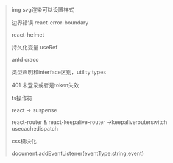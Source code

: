 >img svg渲染可以设置样式
>
>边界错误 react-error-boundary
>
>react-helmet
>
>持久化变量 useRef
>
>antd craco
>
>类型声明和interface区别，utility types
>
>401 未登录或者是token失效
>
>ts操作符
>
>react -> suspense
>
>react-router & react-keepalive-router ->keepaliverouterswitch usecachedispatch
>
>css模块化
>
>document.addEventListener(eventType:string,event)



